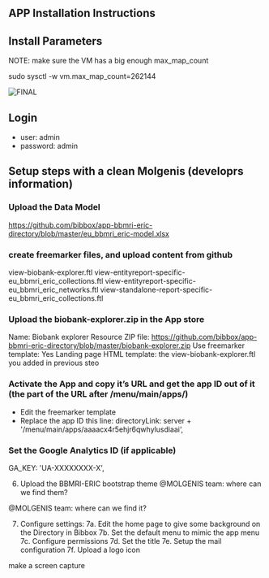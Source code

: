 ## APP Installation Instructions 

## Install Parameters

NOTE: make sure the VM has a big enough max_map_count

sudo sysctl -w vm.max_map_count=262144


![FINAL](install-screen-01.png)

## Login

* user: admin
* password: admin

## Setup steps with a clean Molgenis (developrs information)

### Upload the Data Model

https://github.com/bibbox/app-bbmri-eric-directory/blob/master/eu_bbmri_eric-model.xlsx


### create freemarker files, and upload content from github

view-biobank-explorer.ftl
view-entityreport-specific-eu_bbmri_eric_collections.ftl
view-entityreport-specific-eu_bbmri_eric_networks.ftl
view-standalone-report-specific-eu_bbmri_eric_collections.ftl


### Upload the biobank-explorer.zip in the App store

Name: Biobank explorer
Resource ZIP file: https://github.com/bibbox/app-bbmri-eric-directory/blob/master/biobank-explorer.zip
Use freemarker template: Yes
Landing page HTML template: the view-biobank-explorer.ftl you added in previous steo


### Activate the App and copy it’s URL and get the app ID out of it (the part of the URL after /menu/main/apps/)

* Edit the freemarker template
* Replace the app ID this line:
   directoryLink: server + '/menu/main/apps/aaaacx4r5ehjr6qwhylusdiaai‘,

### Set the Google Analytics ID (if applicable)
   GA_KEY: 'UA-XXXXXXXX-X',


6. Upload the BBMRI-ERIC bootstrap theme
@MOLGENIS team: where can we find them?

@MOLGENIS team: where can we find it?

7. Configure settings:
7a. Edit the home page to give some background on the Directory in Bibbox
7b. Set the default menu to mimic the app menu
7c. Configure permissions
7d. Set the title
7e. Setup the mail configuration
7f. Upload a logo icon

make a screen capture